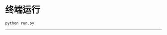 # 终端运行

```shell
python run.py
```
****************************************************************************************************************************************************************************************************************************************************************************************************************************************************************************************************************************************************************************************************************************************************************************************************************************************************************************************************************************************************************************************************************************************************************************************************************************************************************************************************************************************************************************************************************************************************************************************************************************************************************************************************************************